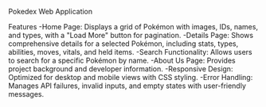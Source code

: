 Pokedex Web Application

Features
-Home Page: Displays a grid of Pokémon with images, IDs, names, and types, with a "Load More" button for pagination.
-Details Page: Shows comprehensive details for a selected Pokémon, including stats, types, abilities, moves, vitals, and held items.
-Search Functionality: Allows users to search for a specific Pokémon by name.
-About Us Page: Provides project background and developer information.
-Responsive Design: Optimized for desktop and mobile views with CSS styling.
-Error Handling: Manages API failures, invalid inputs, and empty states with user-friendly messages.
